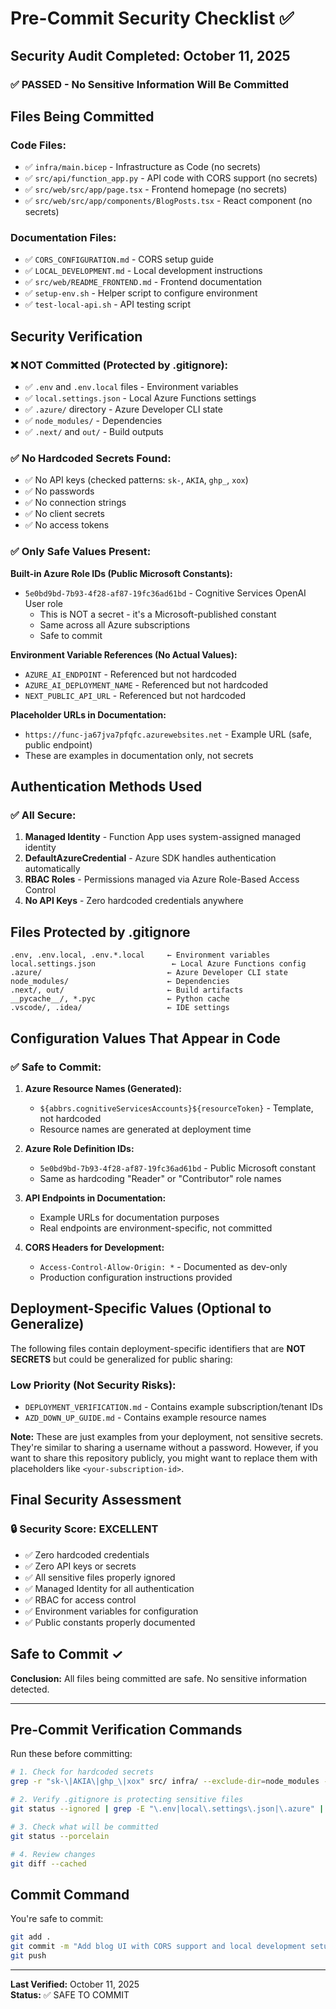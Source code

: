 # Pre-Commit Security Checklist ✅

## Security Audit Completed: October 11, 2025

### ✅ PASSED - No Sensitive Information Will Be Committed

## Files Being Committed

### Code Files:
- ✅ `infra/main.bicep` - Infrastructure as Code (no secrets)
- ✅ `src/api/function_app.py` - API code with CORS support (no secrets)  
- ✅ `src/web/src/app/page.tsx` - Frontend homepage (no secrets)
- ✅ `src/web/src/app/components/BlogPosts.tsx` - React component (no secrets)

### Documentation Files:
- ✅ `CORS_CONFIGURATION.md` - CORS setup guide
- ✅ `LOCAL_DEVELOPMENT.md` - Local development instructions
- ✅ `src/web/README_FRONTEND.md` - Frontend documentation
- ✅ `setup-env.sh` - Helper script to configure environment
- ✅ `test-local-api.sh` - API testing script

## Security Verification

### ❌ NOT Committed (Protected by .gitignore):
- ✅ `.env` and `.env.local` files - Environment variables
- ✅ `local.settings.json` - Local Azure Functions settings
- ✅ `.azure/` directory - Azure Developer CLI state
- ✅ `node_modules/` - Dependencies
- ✅ `.next/` and `out/` - Build outputs

### ✅ No Hardcoded Secrets Found:
- ✅ No API keys (checked patterns: `sk-`, `AKIA`, `ghp_`, `xox`)
- ✅ No passwords
- ✅ No connection strings
- ✅ No client secrets
- ✅ No access tokens

### ✅ Only Safe Values Present:

**Built-in Azure Role IDs (Public Microsoft Constants):**
- `5e0bd9bd-7b93-4f28-af87-19fc36ad61bd` - Cognitive Services OpenAI User role
  - This is NOT a secret - it's a Microsoft-published constant
  - Same across all Azure subscriptions
  - Safe to commit

**Environment Variable References (No Actual Values):**
- `AZURE_AI_ENDPOINT` - Referenced but not hardcoded
- `AZURE_AI_DEPLOYMENT_NAME` - Referenced but not hardcoded
- `NEXT_PUBLIC_API_URL` - Referenced but not hardcoded

**Placeholder URLs in Documentation:**
- `https://func-ja67jva7pfqfc.azurewebsites.net` - Example URL (safe, public endpoint)
- These are examples in documentation only, not secrets

## Authentication Methods Used

### ✅ All Secure:
1. **Managed Identity** - Function App uses system-assigned managed identity
2. **DefaultAzureCredential** - Azure SDK handles authentication automatically
3. **RBAC Roles** - Permissions managed via Azure Role-Based Access Control
4. **No API Keys** - Zero hardcoded credentials anywhere

## Files Protected by .gitignore

```
.env, .env.local, .env.*.local     ← Environment variables
local.settings.json                 ← Local Azure Functions config
.azure/                            ← Azure Developer CLI state
node_modules/                      ← Dependencies
.next/, out/                       ← Build artifacts
__pycache__/, *.pyc                ← Python cache
.vscode/, .idea/                   ← IDE settings
```

## Configuration Values That Appear in Code

### ✅ Safe to Commit:

1. **Azure Resource Names (Generated):**
   - `${abbrs.cognitiveServicesAccounts}${resourceToken}` - Template, not hardcoded
   - Resource names are generated at deployment time

2. **Azure Role Definition IDs:**
   - `5e0bd9bd-7b93-4f28-af87-19fc36ad61bd` - Public Microsoft constant
   - Same as hardcoding "Reader" or "Contributor" role names

3. **API Endpoints in Documentation:**
   - Example URLs for documentation purposes
   - Real endpoints are environment-specific, not committed

4. **CORS Headers for Development:**
   - `Access-Control-Allow-Origin: *` - Documented as dev-only
   - Production configuration instructions provided

## Deployment-Specific Values (Optional to Generalize)

The following files contain deployment-specific identifiers that are **NOT SECRETS** but could be generalized for public sharing:

### Low Priority (Not Security Risks):
- `DEPLOYMENT_VERIFICATION.md` - Contains example subscription/tenant IDs
- `AZD_DOWN_UP_GUIDE.md` - Contains example resource names

**Note:** These are just examples from your deployment, not sensitive secrets. They're similar to sharing a username without a password. However, if you want to share this repository publicly, you might want to replace them with placeholders like `<your-subscription-id>`.

## Final Security Assessment

### 🔒 Security Score: EXCELLENT

- ✅ Zero hardcoded credentials
- ✅ Zero API keys or secrets
- ✅ All sensitive files properly ignored
- ✅ Managed Identity for all authentication
- ✅ RBAC for access control
- ✅ Environment variables for configuration
- ✅ Public constants properly documented

## Safe to Commit ✓

**Conclusion:** All files being committed are safe. No sensitive information detected.

---

## Pre-Commit Verification Commands

Run these before committing:

```bash
# 1. Check for hardcoded secrets
grep -r "sk-\|AKIA\|ghp_\|xox" src/ infra/ --exclude-dir=node_modules --exclude-dir=.next || echo "✅ No API keys found"

# 2. Verify .gitignore is protecting sensitive files
git status --ignored | grep -E "\.env|local\.settings\.json|\.azure" || echo "✅ Sensitive files ignored"

# 3. Check what will be committed
git status --porcelain

# 4. Review changes
git diff --cached
```

## Commit Command

You're safe to commit:

```bash
git add .
git commit -m "Add blog UI with CORS support and local development setup"
git push
```

---

**Last Verified:** October 11, 2025  
**Status:** ✅ SAFE TO COMMIT
